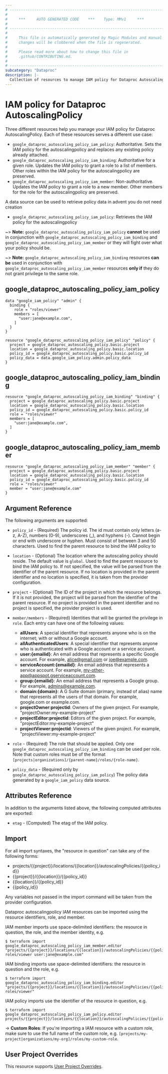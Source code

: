 ```yaml
---
# ----------------------------------------------------------------------------
#
#     ***     AUTO GENERATED CODE    ***    Type: MMv1     ***
#
# ----------------------------------------------------------------------------
#
#     This file is automatically generated by Magic Modules and manual
#     changes will be clobbered when the file is regenerated.
#
#     Please read more about how to change this file in
#     .github/CONTRIBUTING.md.
#
# ----------------------------------------------------------------------------
subcategory: "Dataproc"
description: |-
  Collection of resources to manage IAM policy for Dataproc AutoscalingPolicy
---
```


# IAM policy for Dataproc AutoscalingPolicy
Three different resources help you manage your IAM policy for Dataproc AutoscalingPolicy. Each of these resources serves a different use case:

* `google_dataproc_autoscaling_policy_iam_policy`: Authoritative. Sets the IAM policy for the autoscalingpolicy and replaces any existing policy already attached.
* `google_dataproc_autoscaling_policy_iam_binding`: Authoritative for a given role. Updates the IAM policy to grant a role to a list of members. Other roles within the IAM policy for the autoscalingpolicy are preserved.
* `google_dataproc_autoscaling_policy_iam_member`: Non-authoritative. Updates the IAM policy to grant a role to a new member. Other members for the role for the autoscalingpolicy are preserved.

A data source can be used to retrieve policy data in advent you do not need creation

* `google_dataproc_autoscaling_policy_iam_policy`: Retrieves the IAM policy for the autoscalingpolicy

~> **Note:** `google_dataproc_autoscaling_policy_iam_policy` **cannot** be used in conjunction with `google_dataproc_autoscaling_policy_iam_binding` and `google_dataproc_autoscaling_policy_iam_member` or they will fight over what your policy should be.

~> **Note:** `google_dataproc_autoscaling_policy_iam_binding` resources **can be** used in conjunction with `google_dataproc_autoscaling_policy_iam_member` resources **only if** they do not grant privilege to the same role.



## google_dataproc_autoscaling_policy_iam_policy

```hcl
data "google_iam_policy" "admin" {
  binding {
    role = "roles/viewer"
    members = [
      "user:jane@example.com",
    ]
  }
}

resource "google_dataproc_autoscaling_policy_iam_policy" "policy" {
  project = google_dataproc_autoscaling_policy.basic.project
  location = google_dataproc_autoscaling_policy.basic.location
  policy_id = google_dataproc_autoscaling_policy.basic.policy_id
  policy_data = data.google_iam_policy.admin.policy_data
}
```

## google_dataproc_autoscaling_policy_iam_binding

```hcl
resource "google_dataproc_autoscaling_policy_iam_binding" "binding" {
  project = google_dataproc_autoscaling_policy.basic.project
  location = google_dataproc_autoscaling_policy.basic.location
  policy_id = google_dataproc_autoscaling_policy.basic.policy_id
  role = "roles/viewer"
  members = [
    "user:jane@example.com",
  ]
}
```

## google_dataproc_autoscaling_policy_iam_member

```hcl
resource "google_dataproc_autoscaling_policy_iam_member" "member" {
  project = google_dataproc_autoscaling_policy.basic.project
  location = google_dataproc_autoscaling_policy.basic.location
  policy_id = google_dataproc_autoscaling_policy.basic.policy_id
  role = "roles/viewer"
  member = "user:jane@example.com"
}
```


## Argument Reference

The following arguments are supported:

* `policy_id` - (Required) The policy id. The id must contain only letters (a-z, A-Z), numbers (0-9), underscores (_),
and hyphens (-). Cannot begin or end with underscore or hyphen. Must consist of between
3 and 50 characters.
 Used to find the parent resource to bind the IAM policy to
* `location` - (Optional) The  location where the autoscaling policy should reside.
The default value is `global`.
 Used to find the parent resource to bind the IAM policy to. If not specified,
  the value will be parsed from the identifier of the parent resource. If no location is provided in the parent identifier and no
  location is specified, it is taken from the provider configuration.

* `project` - (Optional) The ID of the project in which the resource belongs.
    If it is not provided, the project will be parsed from the identifier of the parent resource. If no project is provided in the parent identifier and no project is specified, the provider project is used.

* `member/members` - (Required) Identities that will be granted the privilege in `role`.
  Each entry can have one of the following values:
  * **allUsers**: A special identifier that represents anyone who is on the internet; with or without a Google account.
  * **allAuthenticatedUsers**: A special identifier that represents anyone who is authenticated with a Google account or a service account.
  * **user:{emailid}**: An email address that represents a specific Google account. For example, alice@gmail.com or joe@example.com.
  * **serviceAccount:{emailid}**: An email address that represents a service account. For example, my-other-app@appspot.gserviceaccount.com.
  * **group:{emailid}**: An email address that represents a Google group. For example, admins@example.com.
  * **domain:{domain}**: A G Suite domain (primary, instead of alias) name that represents all the users of that domain. For example, google.com or example.com.
  * **projectOwner:projectid**: Owners of the given project. For example, "projectOwner:my-example-project"
  * **projectEditor:projectid**: Editors of the given project. For example, "projectEditor:my-example-project"
  * **projectViewer:projectid**: Viewers of the given project. For example, "projectViewer:my-example-project"

* `role` - (Required) The role that should be applied. Only one
    `google_dataproc_autoscaling_policy_iam_binding` can be used per role. Note that custom roles must be of the format
    `[projects|organizations]/{parent-name}/roles/{role-name}`.

* `policy_data` - (Required only by `google_dataproc_autoscaling_policy_iam_policy`) The policy data generated by
  a `google_iam_policy` data source.

## Attributes Reference

In addition to the arguments listed above, the following computed attributes are
exported:

* `etag` - (Computed) The etag of the IAM policy.

## Import

For all import syntaxes, the "resource in question" can take any of the following forms:

* projects/{{project}}/locations/{{location}}/autoscalingPolicies/{{policy_id}}
* {{project}}/{{location}}/{{policy_id}}
* {{location}}/{{policy_id}}
* {{policy_id}}

Any variables not passed in the import command will be taken from the provider configuration.

Dataproc autoscalingpolicy IAM resources can be imported using the resource identifiers, role, and member.

IAM member imports use space-delimited identifiers: the resource in question, the role, and the member identity, e.g.
```
$ terraform import google_dataproc_autoscaling_policy_iam_member.editor "projects/{{project}}/locations/{{location}}/autoscalingPolicies/{{policy_id}} roles/viewer user:jane@example.com"
```

IAM binding imports use space-delimited identifiers: the resource in question and the role, e.g.
```
$ terraform import google_dataproc_autoscaling_policy_iam_binding.editor "projects/{{project}}/locations/{{location}}/autoscalingPolicies/{{policy_id}} roles/viewer"
```

IAM policy imports use the identifier of the resource in question, e.g.
```
$ terraform import google_dataproc_autoscaling_policy_iam_policy.editor projects/{{project}}/locations/{{location}}/autoscalingPolicies/{{policy_id}}
```

-> **Custom Roles**: If you're importing a IAM resource with a custom role, make sure to use the
 full name of the custom role, e.g. `[projects/my-project|organizations/my-org]/roles/my-custom-role`.

## User Project Overrides

This resource supports [User Project Overrides](https://registry.terraform.io/providers/hashicorp/google/latest/docs/guides/provider_reference#user_project_override).
